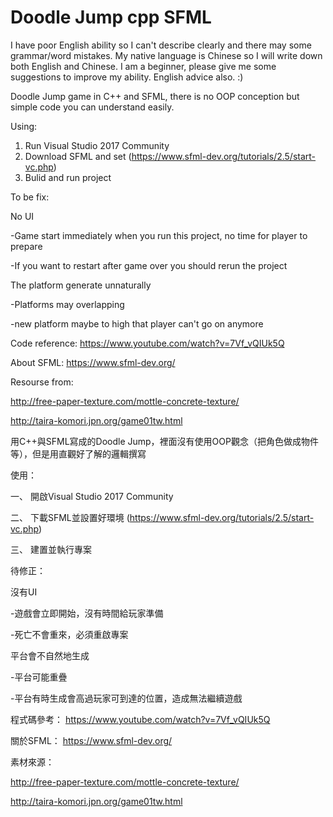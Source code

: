 # Doodle Jump cpp SFML

I have poor English ability so I can't describe clearly and there may some grammar/word mistakes. My native language is Chinese so I will write down both English and Chinese.
I am a beginner, please give me some suggestions to improve my ability. English advice also. :)

Doodle Jump game in C++ and SFML, there is no OOP conception but simple code you can understand easily.

Using:
1. Run Visual Studio 2017 Community
2. Download SFML and set (https://www.sfml-dev.org/tutorials/2.5/start-vc.php)
3. Bulid and run project

To be fix:

No UI

  -Game start immediately when you run this project, no time for player to prepare
  
  -If you want to restart after game over you should rerun the project
  
The platform generate unnaturally

  -Platforms may overlapping
  
  -new platform maybe to high that player can't go on anymore

Code reference: https://www.youtube.com/watch?v=7Vf_vQIUk5Q

About SFML: https://www.sfml-dev.org/ 

Resourse from: 

http://free-paper-texture.com/mottle-concrete-texture/

http://taira-komori.jpn.org/game01tw.html


用C++與SFML寫成的Doodle Jump，裡面沒有使用OOP觀念（把角色做成物件等），但是用直觀好了解的邏輯撰寫

使用：

一、 開啟Visual Studio 2017 Community

二、 下載SFML並設置好環境 (https://www.sfml-dev.org/tutorials/2.5/start-vc.php)

三、 建置並執行專案

待修正：

沒有UI

  -遊戲會立即開始，沒有時間給玩家準備
  
  -死亡不會重來，必須重啟專案
  
平台會不自然地生成

  -平台可能重疊
  
  -平台有時生成會高過玩家可到達的位置，造成無法繼續遊戲

程式碼參考： https://www.youtube.com/watch?v=7Vf_vQIUk5Q

關於SFML： https://www.sfml-dev.org/

素材來源：

http://free-paper-texture.com/mottle-concrete-texture/

http://taira-komori.jpn.org/game01tw.html

